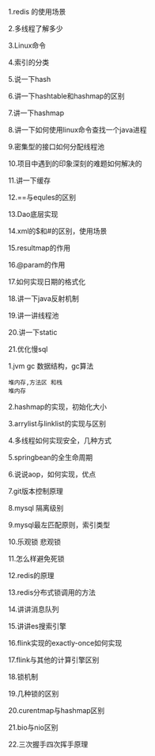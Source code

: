 1.redis 的使用场景

2.多线程了解多少

3.Linux命令

4.索引的分类

5.说一下hash

6.讲一下hashtable和hashmap的区别

7.讲一下hashmap

8.讲一下如何使用linux命令查找一个java进程

9.密集型的接口如何分配线程池

10.项目中遇到的印象深刻的难题如何解决的

11.讲一下缓存

12.==与equles的区别

13.Dao底层实现

14.xml的$和#的区别，使用场景

15.resultmap的作用

16.@param的作用

17.如何实现日期的格式化

18.讲一下java反射机制

19.讲一讲线程池

20.讲一下static

21.优化慢sql



1.jvm gc 数据结构，gc算法
```
堆内存,方法区 和栈
堆内存

```



2.hashmap的实现，初始化大小

3.arrylist与linklist的实现与区别

4.多线程如何实现安全，几种方式

5.springbean的全生命周期

6.说说aop，如何实现，优点

7.git版本控制原理

8.mysql 隔离级别

9.mysql最左匹配原则，索引类型

10.乐观锁 悲观锁

11.怎么样避免死锁

12.redis的原理

13.redis分布式锁调用的方法

14.讲讲消息队列

15.讲讲es搜索引擎

16.flink实现的exactly-once如何实现

17.flink与其他的计算引擎区别

18.锁机制

19.几种锁的区别

20.curentmap与hashmap区别

21.bio与nio区别

22.三次握手四次挥手原理